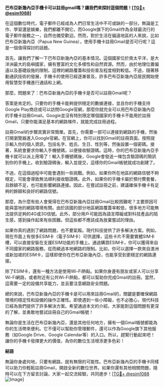 **巴布亞新幾內亞手機卡可以註冊gmail嗎？讓我們來探討這個問題！[[TG💪+ @esim1088](https://t.me/s/esim1088)]**

在這個數位時代，電子郵件已經成為人們日常生活中不可或缺的一部分。無論是工作、學習還是娛樂，我們都離不開它。而Google旗下的Gmail作為全球最流行的電子郵件服務之一，自然也備受歡迎。然而，對於生活在偏遠地區的人來說，比如巴布亞新幾內亞（Papua New Guinea），使用手機卡註冊Gmail是否可行呢？這是一個值得探討的話題。

首先，讓我們了解一下巴布亞新幾內亞的基本情況。這個國家位於南太平洋，是大洋洲最大的島嶼國家，擁有豐富的文化多樣性和自然資源。然而，由於地理位置偏遠以及基礎設施的限制，這裡的網路覆蓋和技術普及程度相對較低。不過，隨著移動通訊技術的發展，手機卡的使用已經逐漸普及，許多巴布亞新幾內亞居民開始使用智慧型手機進行通話和上網。

那麼，問題來了：巴布亞新幾內亞的手機卡是否可以註冊Gmail呢？

答案是肯定的。只要你的手機卡能夠提供穩定的數據連接，並且你的手機支持Google Play商店或可以訪問Google官網，那麼你就完全可以用巴布亞新幾內亞的手機卡註冊Gmail。Google並沒有特別限定哪個國家的手機卡不能用於註冊Gmail，只要你能滿足基本的網路條件，就能完成註冊過程。

註冊Gmail的步驟其實非常簡單。首先，你需要一部可以連接到網路的手機，然後打開瀏覽器進入Google官網。在官網上，你可以找到Gmail的註冊頁面。按照提示輸入你的個人資訊，包括名字、姓氏、生日、性別等，然後設置一個密碼。接著，系統會要求你輸入手機號碼，以便接收驗證碼。這時，你的巴布亞新幾內亞手機卡就可以派上用場了！輸入手機號碼後，Google會發送一條包含驗證碼的簡訊到你的手機上。收到驗證碼後，輸入並提交，這樣你的Gmail帳號就成功創建了。

不過，在這個過程中可能會遇到一些挑戰。例如，如果你所在地區的網路信號不夠穩定，可能會導致無法順利接收驗證碼。此外，如果你的手機卡屬於預付費套餐，且餘額不足，也可能影響網路連接。因此，在嘗試註冊之前，建議確保手機卡有足夠的餘額和良好的網路信號。

那麼，為什麼有些人會覺得在巴布亞新幾內亞註冊Gmail比較困難呢？主要原因可能與當地的網路環境有關。由於該國的部分地區網路覆蓋率較低，很多地方可能無法提供足夠的4G或3G信號。此外，部分用戶可能因為語言障礙或對科技產品的陌生感，感到操作起來有些困難。但這些都不應該成為放棄嘗試的理由。

如果你真的遇到了網路問題，也不要氣餒。現代科技提供了許多解決方案。例如，現在市面上有很多ESIM卡（電子SIM卡）可供選擇，這些卡片不需要實體SIM卡槽，可以直接安裝在支援ESIM功能的手機上。通過購買ESIM卡，你可以獲得來自不同國家的網路服務，從而繞過本地網路的限制。比如，你可以選擇一款來自澳洲或新加坡的ESIM卡，這樣即使你在巴布亞新幾內亞，也能享受到更穩定的網路連接。

除了ESIM卡，還有一種方法是使用Wi-Fi熱點。如果你身邊有朋友或家人可以分享Wi-Fi網路，或者附近有公共Wi-Fi熱點，都可以幫助你完成Gmail的註冊。當然，這需要一定的設備共享能力，並且要注意網路安全問題。

總的來說，巴布亞新幾內亞的手機卡是可以用來註冊Gmail的，關鍵是要確保網路環境的穩定性和設備的操作正確性。即使遇到一些小障礙，也不必擔心，現代科技已經為我們提供了許多解決方案。希望通過本文的介紹，大家能對這個問題有更深的了解，並勇敢地嘗試註冊自己的Gmail帳號！

無論你是生活在巴布亞新幾內亞，還是其他任何地方，擁有一個Gmail帳號都能為你的生活帶來便利。它不僅可以幫助你管理郵件，還可以作為Google旗下其他服務（如Google Drive、Google Calendar等）的入口。所以，趕緊行動起來吧！讓你的手機卡發揮更大的價值，為你的數位生活增添更多色彩！

**結語**

無論你身處何地，只要有網路，就有無限的可能性。巴布亞新幾內亞的手機卡同樣可以助力你輕鬆註冊Gmail，開啟全新的數位世界。如果你還有其他相關問題，隨時可以在下方留言討論，大家一起交流經驗，共同進步！[[TG💪+ @esim1088](https://t.me/s/esim1088) ![Image](https://i.postimg.cc/4NQfJmqS/Snipaste-2025-05-13-00-14-12.png)]